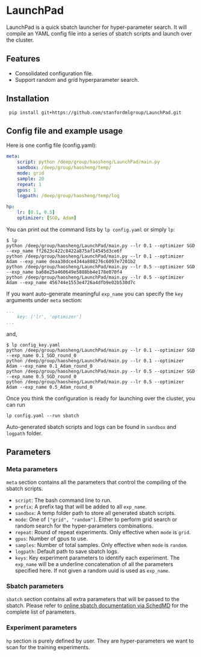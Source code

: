 # LaunchPad
LaunchPad is a quick sbatch launcher for hyper-parameter search. 
It will compile an YAML config file into a series of sbatch scripts and launch over the cluster.

## Features
- Consolidated configuration file. 
- Support random and grid hyperparameter search.   

## Installation 
```
 pip install git+https://github.com/stanfordmlgroup/LaunchPad.git
```

## Config file and example usage
Here is one config file (config.yaml):
```YAML
meta:
    script: python /deep/group/haosheng/LaunchPad/main.py
    sandbox: /deep/group/haosheng/temp/
    mode: grid 
    sample: 20
    repeat: 1
    gpus: 1
    logpath: /deep/group/haosheng/temp/log
    
hp: 
    lr: [0.1, 0.5]
    optimizer: [SGD, Adam]
```

You can print out the command lists by `lp config.yaml` or simply `lp`:
```
$ lp
python /deep/group/haosheng/LaunchPad/main.py --lr 0.1 --optimizer SGD --exp_name ff2623c422c8422a875af14545d3ce6f
python /deep/group/haosheng/LaunchPad/main.py --lr 0.1 --optimizer Adam --exp_name deaa30dce4344a888276c6097e7201b2
python /deep/group/haosheng/LaunchPad/main.py --lr 0.5 --optimizer SGD --exp_name ba68e25a460649e5888bb4e178e070f4
python /deep/group/haosheng/LaunchPad/main.py --lr 0.5 --optimizer Adam --exp_name 456744e1553e4726a4dfb9e02b530d7c
```

If you want auto-generate meaningful `exp_name` you can specify the `key` arguments under `meta` section:
```YAML
...
    key: ['lr', 'optimizer']
...
```
and, 
```
$ lp config_key.yaml
python /deep/group/haosheng/LaunchPad/main.py --lr 0.1 --optimizer SGD --exp_name 0.1_SGD_round_0
python /deep/group/haosheng/LaunchPad/main.py --lr 0.1 --optimizer Adam --exp_name 0.1_Adam_round_0
python /deep/group/haosheng/LaunchPad/main.py --lr 0.5 --optimizer SGD --exp_name 0.5_SGD_round_0
python /deep/group/haosheng/LaunchPad/main.py --lr 0.5 --optimizer Adam --exp_name 0.5_Adam_round_0
```

Once you think the configuration is ready for launching over the cluster, you can run 
```
lp config.yaml --run sbatch
```

Auto-generated sbatch scripts and logs can be found in `sandbox` and `logpath` folder. 

## Parameters
### Meta parameters
`meta` section contains all the parameters that control the compiling of the sbatch scripts. 
- `script`: The bash command line to run.
- `prefix`: A prefix tag that will be added to all `exp_name`.
- `sandbox`: A temp folder path to store all generated sbatch scripts.
- `mode`: One of `["grid", "random"]`. Either to perform grid search or random search for the hyper-parameters combinations. 
- `repeat`: Round of repeat experiments. Only effective when `mode` is `grid`.
- `gpus`: Number of gpus to use. 
- `samples`: Number of total samples. Only effective when `mode` is `random`. 
- `logpath`: Default path to save sbatch logs.
- `keys`: Key experiment parameters to identify each experiment. The `exp_name` will be a underline concatenation of all the parameters specified here. If not given a random uuid is used as `exp_name`. 

### Sbatch parameters
`sbatch` section contains all extra parameters that will be passed to the sbatch. 
Please refer to [online sbatch documentation via SchedMD](https://slurm.schedmd.com/sbatch.html) for the complete list of parameters. 

### Experiment parameters
`hp` section is purely defined by user. They are hyper-parameters we want to scan for the training experiments. 
 


